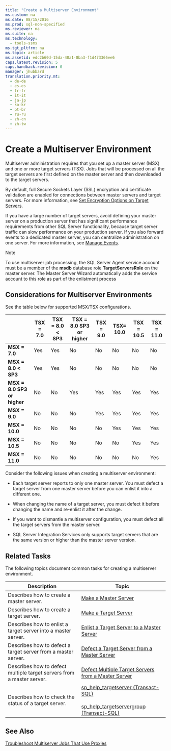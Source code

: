 ```yaml
---
title: "Create a Multiserver Environment"
ms.custom: na
ms.date: 08/15/2016
ms.prod: sql-non-specified
ms.reviewer: na
ms.suite: na
ms.technology: 
  - tools-ssms
ms.tgt_pltfrm: na
ms.topic: article
ms.assetid: edc2b60d-15da-40a1-8ba3-f1d473366ee6
caps.latest.revision: 5
caps.handback.revision: 0
manager: jhubbard
translation.priority.mt: 
  - de-de
  - es-es
  - fr-fr
  - it-it
  - ja-jp
  - ko-kr
  - pt-br
  - ru-ru
  - zh-cn
  - zh-tw
---
```

# Create a Multiserver Environment
Multiserver administration requires that you set up a master server (MSX) and one or more target servers (TSX). Jobs that will be processed on all the target servers are first defined on the master server and then downloaded to the target servers.  
  
By default, full Secure Sockets Layer (SSL) encryption and certificate validation are enabled for connections between master servers and target servers. For more information, see [Set Encryption Options on Target Servers](../content/Set-Encryption-Options-on-Target-Servers.md).  
  
If you have a large number of target servers, avoid defining your master server on a production server that has significant performance requirements from other  SQL Server  functionality, because target server traffic can slow performance on your production server. If you also forward events to a dedicated master server, you can centralize administration on one server. For more information, see [Manage Events](../content/Manage-Events.md).  
  
> [!NOTE]  
> To use multiserver job processing, the  SQL Server  Agent service account must be a member of the **msdb** database role **TargetServersRole** on the master server. The Master Server Wizard automatically adds the service account to this role as part of the enlistment process  
  
## Considerations for Multiserver Environments  
See the table below for supported MSX/TSX configurations.  
  
||**TSX = 7.0**|**TSX = 8.0 < SP3**|**TSX = 8.0 SP3 or higher**|**TSX = 9.0**|**TSX= 10.0**|**TSX = 10.5**|**TSX = 11.0**|  
|-|------------------|------------------------|--------------------------------|------------------|------------------|-------------------|-------------------|  
|**MSX = 7.0**|Yes|Yes|No|No|No|No|No|  
|**MSX = 8.0 < SP3**|Yes|Yes|No|No|No|No|No|  
|**MSX = 8.0 SP3 or higher**|No|No|Yes|Yes|Yes|Yes|Yes|  
|**MSX = 9.0**|No|No|No|Yes|Yes|Yes|Yes|  
|**MSX = 10.0**|No|No|No|No|Yes|Yes|Yes|  
|**MSX = 10.5**|No|No|No|No|No|Yes|Yes|  
|**MSX = 11.0**|No|No|No|No|No|No|Yes|  
  
Consider the following issues when creating a multiserver environment:  
  
-   Each target server reports to only one master server. You must defect a target server from one master server before you can enlist it into a different one.  
  
-   When changing the name of a target server, you must defect it before changing the name and re-enlist it after the change.  
  
-   If you want to dismantle a multiserver configuration, you must defect all the target servers from the master server.  
  
-   SQL Server Integration Services only supports target servers that are the same version or higher than the master server version.  
  
## Related Tasks  
The following topics document common tasks for creating a multiserver environment.  
  
|Description|Topic|  
|---------------|---------|  
|Describes how to create a master server.|[Make a Master Server](../content/Make-a-Master-Server.md)|  
|Describes how to create a target server.|[Make a Target Server](../content/Make-a-Target-Server.md)|  
|Describes how to enlist a target server into a master server.|[Enlist a Target Server to a Master Server](../content/Enlist-a-Target-Server-to-a-Master-Server.md)|  
|Describes how to defect a target server from a master server.|[Defect a Target Server from a Master Server](../content/Defect-a-Target-Server-from-a-Master-Server.md)|  
|Describes how to defect multiple target servers from a master server.|[Defect Multiple Target Servers from a Master Server](../content/Defect-Multiple-Target-Servers-from-a-Master-Server.md)|  
|Describes how to check the status of a target server.|[sp_help_targetserver (Transact-SQL)](assetId:///f841d3bd-901a-4980-ad0b-1c6eeba3f717)<br /><br />[sp_help_targetservergroup (Transact-SQL)](assetId:///ec3a4a68-b591-431c-9518-053ede522d0c)|  
  
## See Also  
[Troubleshoot Multiserver Jobs That Use Proxies](../content/Troubleshoot-Multiserver-Jobs-That-Use-Proxies.md)  
  
